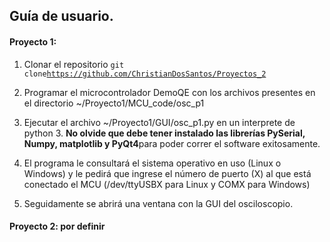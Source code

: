 ## Guía de usuario.

#### **Proyecto 1:**

1. Clonar el repositorio `git clone`[`https://github.com/ChristianDosSantos/Proyectos_2`](https://github.com/ChristianDosSantos/Proyectos_2)

2. Programar el microcontrolador DemoQE con los archivos presentes en el directorio ~/Proyecto1/MCU\_code/osc\_p1

3. Ejecutar el archivo ~/Proyecto1/GUI/osc\_p1.py en un interprete de python 3. **No olvide que debe tener instalado las librerías PySerial, Numpy, matplotlib y PyQt4**para poder correr el software exitosamente.

4. El programa le consultará el sistema operativo en uso \(Linux o Windows\) y le pedirá que ingrese el número de puerto \(X\) al que está conectado el MCU \(/dev/ttyUSBX para Linux y COMX para Windows\)

5. Seguidamente se abrirá una ventana con la GUI del osciloscopio.

#### Proyecto 2: por definir



